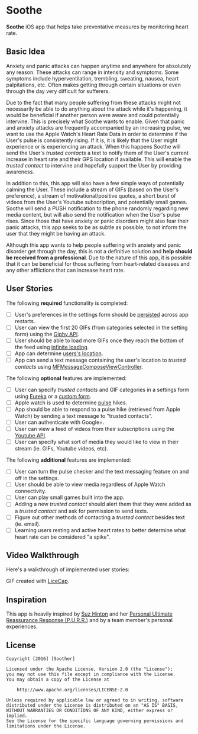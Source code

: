 # Soothe
**Soothe** iOS app that helps take preventative measures by monitoring heart rate.

## Basic Idea 

Anxiety and panic attacks can happen anytime and anywhere for absolutely any reason. These attacks can range in intensity and symptoms. Some symptoms include hyperventilation, trembling, sweating, nausea, heart palpitations, etc. Often makes getting through certain situations or even through the day very difficult for sufferers. 

Due to the fact that many people suffering from these attacks might not necessarily be able to do anything about the attack while it's happening, it would be beneficial if another person were aware and could potentially intervine. This is precisely what Soothe wants to enable. Given that panic and anxiety attacks are frequently accompanied by an increasing pulse, we want to use the Apple Watch's Heart Rate Data in order to determine if the User's pulse is consistently rising. If it is, it is likely that the User might experience or is experiencing an attack. When this happens Soothe will send the User's *trusted contacts* a text to notify them of the User's current increase in heart rate and their GPS location if available. This will enable the *trusted contact* to intervine and hopefully support the User by providing awareness.

In addition to this, this app will also have a few simple ways of potentially calming the User. These include a stream of GIFs (based on the User's preference), a stream of motivational/positive quotes, a short burst of videos from the User's Youtube subscription, and potentially small games. Soothe will send a PUSH notification to the phone randomly regarding new media content, but will also send the notification when the User's pulse rises. Since those that have anxiety or panic disorders might also fear their panic attacks, this app seeks to be as subtle as possible, to not inform the user that they might be having an attack.

Although this app wants to help people suffering with anxiety and panic disorder get through the day, this is not a definitive solution and __help should be received from a professional__. Due to the nature of this app, it is possible that it can be beneficial for those suffering from heart-related diseases and any other afflictions that can increase heart rate. 

## User Stories

The following **required** functionality is completed:

- [ ] User's preferences in the settings form should be [persisted](http://guides.codepath.com/ios/Using-NSUserDefaults) across app restarts. 
- [ ] User can view the first 20 GIFs (from categories selected in the setting form) using the [Giphy API](https://github.com/Giphy/GiphyAPI). 
- [ ] User should be able to load more GIFs once they reach the bottom of the feed using [infinite loading](http://guides.codepath.com/ios/Table-View-Guide#adding-infinite-scroll).
- [ ] App can determine [users's location](https://developer.apple.com/library/ios/documentation/UserExperience/Conceptual/LocationAwarenessPG/CoreLocation/CoreLocation.html). 
- [ ] App can send a text message containing the user's location to *trusted contacts* using [MFMessageComposeViewController](https://developer.apple.com/library/ios/documentation/MessageUI/Reference/MFMessageComposeViewController_class/index.html).

The following **optional** features are implemented:

- [ ] User can specify *trusted contacts* and GIF categories in a settings form using [Eureka](https://github.com/xmartlabs/Eureka) or a [custom form](http://guides.codepath.com/ios/Form-Input).
- [ ] Apple watch is used to determine [pulse](http://stackoverflow.com/a/30961883) hikes.
- [ ] App should be able to respond to a pulse hike (retrieved from Apple Watch) by sending a text message to "trusted contacts".
- [ ] User can authenticate with Google+. 
- [ ] User can view a feed of videos from their subscriptions using the [Youtube API](https://developers.google.com/youtube/v3/guides/ios_youtube_helper).
- [ ] User can specify what sort of media they would like to view in their stream (ie. GIFs, Youtube videos, etc).

The following **additional** features are implemented:

- [ ] User can turn the pulse checker and the text messaging feature on and off in the settings. 
- [ ] User should be able to view media regardless of Apple Watch connectivity.
- [ ] User can play small games built into the app. 
- [ ] Adding a new *trusted contact* should alert them that they were added as a *trusted contact* and ask for permission to send texts.
- [ ] Figure out other methods of contacting a *trusted contact* besides text (ie. email). 
- [ ] Learning users resting and active heart rates to better determine what heart rate can be considered "a spike". 

## Video Walkthrough

Here's a walkthrough of implemented user stories:

<!--<img src='https://github.com/venegu/tweety/raw/master/tweety.gif' title='Video Walkthrough' width='' alt='Video Walkthrough' />-->            

GIF created with [LiceCap](http://www.cockos.com/licecap/).

## Inspiration 

This app is heavily inspired by [Suz Hinton](https://twitter.com/noopkat) and her [Personal Ultimate Reassurance Response (P.U.R.R.)](http://meow.noopkat.com/p-u-r-r-personal-ultimate-reassurance-response/) and by a team member's personal experiences.  

## License

    Copyright [2016] [Soother]

    Licensed under the Apache License, Version 2.0 (the "License");
    you may not use this file except in compliance with the License.
    You may obtain a copy of the License at

        http://www.apache.org/licenses/LICENSE-2.0

    Unless required by applicable law or agreed to in writing, software
    distributed under the License is distributed on an "AS IS" BASIS,
    WITHOUT WARRANTIES OR CONDITIONS OF ANY KIND, either express or implied.
    See the License for the specific language governing permissions and
    limitations under the License.
